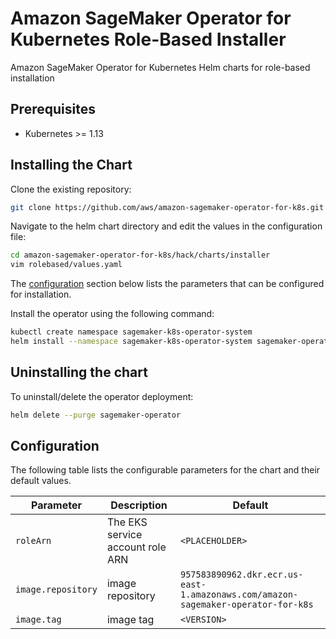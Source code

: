 # Amazon SageMaker Operator for Kubernetes Role-Based Installer

Amazon SageMaker Operator for Kubernetes Helm charts for role-based installation

## Prerequisites

* Kubernetes >= 1.13

## Installing the Chart

Clone the existing repository:

```bash
git clone https://github.com/aws/amazon-sagemaker-operator-for-k8s.git
```

Navigate to the helm chart directory and edit the values in the configuration file:

```bash
cd amazon-sagemaker-operator-for-k8s/hack/charts/installer
vim rolebased/values.yaml
```

The [configuration](#configuration) section below lists the parameters that can be configured for installation.

Install the operator using the following command:

```bash
kubectl create namespace sagemaker-k8s-operator-system
helm install --namespace sagemaker-k8s-operator-system sagemaker-operator rolebased/
```

## Uninstalling the chart

To uninstall/delete the operator deployment:

```bash
helm delete --purge sagemaker-operator
```

## Configuration

The following table lists the configurable parameters for the chart and their default values.

Parameter | Description | Default
--- | --- | ---
`roleArn` | The EKS service account role ARN  | `<PLACEHOLDER>`
`image.repository` | image repository | `957583890962.dkr.ecr.us-east-1.amazonaws.com/amazon-sagemaker-operator-for-k8s`
`image.tag` | image tag | `<VERSION>`